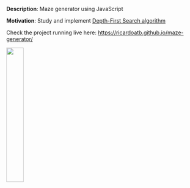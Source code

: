 **Description**: Maze generator using JavaScript

**Motivation**: Study and implement [Depth-First Search algorithm](https://en.wikipedia.org/wiki/Depth-first_search)

Check the project running live here: https://ricardoatb.github.io/maze-generator/

<img src="https://github.com/RicardoATB/maze-generator/blob/master/output/output.gif" width="30%" height="30%" />
